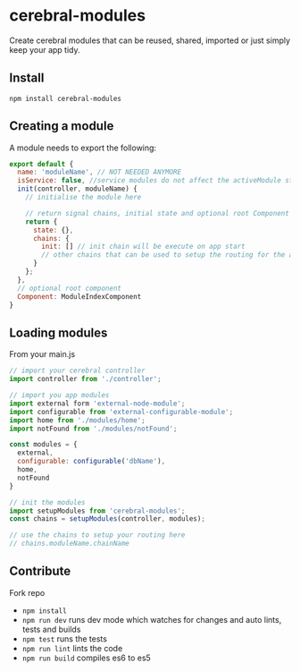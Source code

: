 # cerebral-modules

Create cerebral modules that can be reused, shared, imported or just simply keep your app tidy.

## Install

```
npm install cerebral-modules
```

## Creating a module

A module needs to export the following:

```js
export default {
  name: 'moduleName', // NOT NEEDED ANYMORE
  isService: false, //service modules do not affect the activeModule state
  init(controller, moduleName) {
    // initialise the module here

    // return signal chains, initial state and optional root Component if it requires init
    return {
      state: {},
      chains: {
        init: [] // init chain will be execute on app start
        // other chains that can be used to setup the routing for the app
      }
    };
  },
  // optional root component
  Component: ModuleIndexComponent
}
```

## Loading modules

From your main.js

```js
// import your cerebral controller
import controller from './controller';

// import you app modules
import external form 'external-node-module';
import configurable from 'external-configurable-module';
import home from './modules/home';
import notFound from './modules/notFound';

const modules = {
  external,
  configurable: configurable('dbName'),
  home,
  notFound
}

// init the modules
import setupModules from 'cerebral-modules';
const chains = setupModules(controller, modules);

// use the chains to setup your routing here
// chains.moduleName.chainName
```

## Contribute

Fork repo

* `npm install`
* `npm run dev` runs dev mode which watches for changes and auto lints, tests and builds
* `npm test` runs the tests
* `npm run lint` lints the code
* `npm run build` compiles es6 to es5
